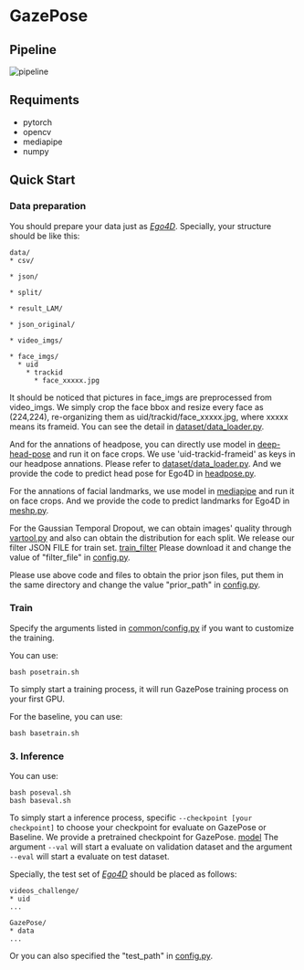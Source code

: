 # GazePose


## Pipeline

![pipeline](imgs/pipeline.png)

## Requiments
- pytorch
- opencv
- mediapipe
- numpy

## Quick Start

### Data preparation
You should prepare your data just as [*Ego4D*](https://github.com/EGO4D/social-interactions/tree/lam).
Specially, your structure should be like this:

```
data/
* csv/
  
* json/
  
* split/
  
* result_LAM/
  
* json_original/

* video_imgs/
  
* face_imgs/
  * uid
    * trackid
      * face_xxxxx.jpg
```

It should be noticed that pictures in face_imgs are preprocessed from video_imgs.
We simply crop the face bbox and resize every face as (224,224), re-organizing them as uid/trackid/face_xxxxx.jpg, where xxxxx means its frameid.
You can see the detail in [dataset/data_loader.py](./dataset/data_loader.py).

And for the annations of headpose, you can directly use model in [deep-head-pose](https://github.com/natanielruiz/deep-head-pose) and run it on face crops.
We use 'uid-trackid-frameid' as keys in our headpose annations. Please refer to [dataset/data_loader.py](./dataset/data_loader.py). And we provide the code to predict head pose for Ego4D in [headpose.py](headpose.py).

For the annations of facial landmarks, we use model in [mediapipe](https://github.com/google/mediapipe) and run it on face crops. And we provide the code to predict landmarks for Ego4D in [meshp.py](meshp.py).

For the Gaussian Temporal Dropout, we can obtain images' quality through [vartool.py](vartool.py) and also can obtain the distribution for each split. 
We release our filter JSON FILE for train set. [train_filter](https://www.aliyundrive.com/s/cfQFkMvkzUX) Please download it and change the value of "filter_file" in [config.py](common/config.py).

Please use above code and files to obtain the prior json files, put them in the same directory and change the value "prior_path" in [config.py](common/config.py).
### Train
Specify the arguments listed in [common/config.py](./common/config.py) if you want to customize the training.

You can use:
```
bash posetrain.sh
```
To simply start a training process, it will run GazePose training process on your first GPU.

For the baseline, you can use:
```
bash basetrain.sh
```

### 3. Inference
You can use:
```
bash poseval.sh
bash baseval.sh
```
To simply start a inference process, specific ```--checkpoint [your checkpoint]``` to choose your checkpoint for evaluate on GazePose or Baseline. We provide a pretrained checkpoint for GazePose. [model](https://disk.pku.edu.cn:443/link/42B9E356F3D182E30CC96342A2DBB98E)
The argument ```--val``` will start a evaluate on validation dataset and the argument ```--eval``` will start a evaluate on test dataset.

Specially, the test set of [*Ego4D*](https://github.com/EGO4D/social-interactions/tree/lam) should be placed as follows:
```
videos_challenge/
* uid
...

GazePose/
* data
...
```

Or you can also specified the "test_path" in [config.py](common/config.py).